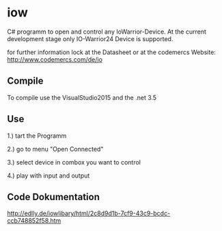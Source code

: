 # iow
C# programm to open and control any IoWarrior-Device.
At the current development stage only IO-Warrior24 Device is supported.

for further information lock at the Datasheet or at the codemercs Website: http://www.codemercs.com/de/io

## Compile
To compile use the VisualStudio2015 and the .net 3.5

## Use
1.) tart the Programm

2.) go to menu "Open Connected"

3.) select device in combox you want to control

4.) play with input and output

## Code Dokumentation
http://edlly.de/iowlibary/html/2c8d9d1b-7cf9-43c9-bcdc-ccb748852f58.htm

